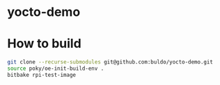 # yocto-demo

# How to build
```sh
git clone --recurse-submodules git@github.com:buldo/yocto-demo.git
source poky/oe-init-build-env .
bitbake rpi-test-image
```
